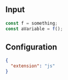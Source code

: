 
## Input
```javascript input
const f = something;
const aVariable = f();
```

## Configuration
```json configuration
{
  "extension": "js"
}
```
